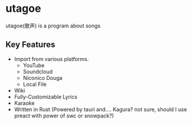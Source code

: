 # utagoe
utagoe(歌声) is a program about songs

## Key Features

- Import from various platforms.
  - YouTube
  - Soundcloud
  - Niconico Douga
  - Local File
- Wiki
- Fully-Customizable Lyrics
- Karaoke
- Written in Rust (Powered by tauri and.... Kagura? not sure, should I use preact with power of swc or snowpack?)

